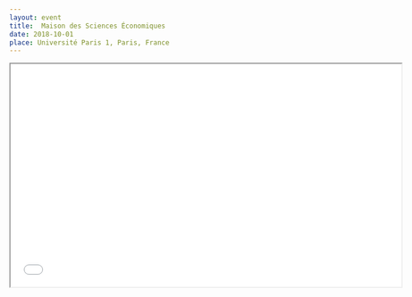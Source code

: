 ```yaml
---
layout: event
title:  Maison des Sciences Économiques
date: 2018-10-01
place: Université Paris 1, Paris, France
---
```


<iframe src="presentations\2018-10 Prophet Secretary - Maison des Sciences Économiques 2018.pdf" height="400" width="700"></iframe>
